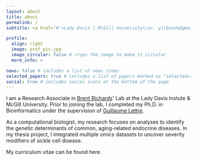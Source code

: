 ```yaml
---
layout: about
title: about
permalink: /
subtitle: <a href='#'>Lady Davis | McGill University</a>. yilboudo@gmail.com.

profile:
  align: right
  image: prof_pic.jpg
  image_circular: false # crops the image to make it circular
  more_info: >

news: false # includes a list of news items
selected_papers: true # includes a list of papers marked as "selected={true}"
social: true # includes social icons at the bottom of the page
---
```


I am a Research Associate in [Brent Richards](https://www.mcgill.ca/genepi/)' Lab at the Lady Davis Instute & McGill University. Prior to joining the lab, I completed my Ph.D. in Bioinformatics under the supervision of [Guillaume Lettre](http://www.mhi-humangenetics.org/fr/membres/). 

As a computational biologist, my research focuses on analyses to identify the genetic determinants of common, aging-related endocrine diseases. In my thesis project, I integrated multiple omics datasets to uncover severity modifiers of sickle cell disease. 

My curriculum vitae can be found  here.



